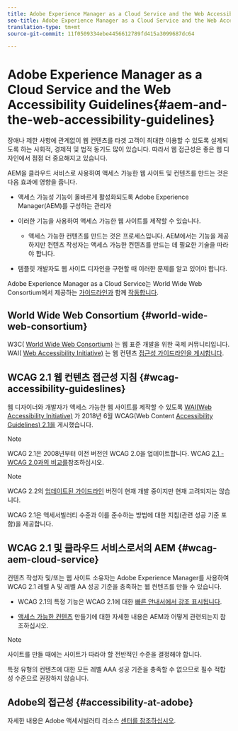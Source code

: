 ```yaml
---
title: Adobe Experience Manager as a Cloud Service and the Web Accessibility Guidelines
seo-title: Adobe Experience Manager as a Cloud Service and the Web Accessibility Guidelines
translation-type: tm+mt
source-git-commit: 11f0509334ebe4456612789fd415a3099687dc64

---
```



# Adobe Experience Manager as a Cloud Service and the Web Accessibility Guidelines{#aem-and-the-web-accessibility-guidelines}

장애나 제한 사항에 관계없이 웹 컨텐츠를 타겟 고객이 최대한 이용할 수 있도록 설계되도록 하는 사회적, 경제적 및 법적 동기도 많이 있습니다. 따라서 웹 접근성은 좋은 웹 디자인에서 점점 더 중요해지고 있습니다.

AEM을 클라우드 서비스로 사용하여 액세스 가능한 웹 사이트 및 컨텐츠를 만드는 것은 다음 효과에 영향을 줍니다.

* 액세스 가능성 기능이 올바르게 활성화되도록 Adobe Experience Manager(AEM)를 구성하는 관리자

* 이러한 기능을 사용하여 액세스 가능한 웹 사이트를 제작할 수 있습니다.

   * 액세스 가능한 컨텐츠를 만드는 것은 프로세스입니다. AEM에서는 기능을 제공하지만 컨텐츠 작성자는 액세스 가능한 컨텐츠를 만드는 데 필요한 기술을 따라야 합니다.

* 템플릿 개발자도 웹 사이트 디자인을 구현할 때 이러한 문제를 알고 있어야 합니다.

Adobe Experience Manager as a Cloud Service는 World Wide Web Consortium에서 제공하는 [가이드라인과](#wcag-accessibility-guideslines) 함께 [작동합니다](#world-wide-web-consortium).

## World Wide Web Consortium {#world-wide-web-consortium}

W3C( [World Wide Web Consortium)](https://www.w3.org/) 는 웹 표준 개발을 위한 국제 커뮤니티입니다. WAI( [Web Accessibility Initiative)](https://www.w3.org/WAI/) 는 웹 컨텐츠 [접근성 가이드라인을 게시합니다](#wcag-accessibility-guidelines).

## WCAG 2.1 웹 컨텐츠 접근성 지침 {#wcag-accessibility-guideslines}

웹 디자이너와 개발자가 액세스 가능한 웹 사이트를 제작할 수 있도록 [WAI(Web Accessibility Initiative)](https://www.w3.org/WAI/) 가 2018년 6월 WCAG(Web Content [Accessibility Guidelines) 2.1을](https://www.w3.org/TR/WCAG/) 게시했습니다.

>[!NOTE]
> 
> WCAG 2.1은 2008년부터 이전 버전인 WCAG 2.0을 업데이트합니다. WCAG [2.1 - WCAG 2.0과의 비교를](https://www.w3.org/TR/WCAG21/#comparison-with-wcag-2-0)참조하십시오.

>[!NOTE]
> 
>WCAG 2.2의 [업데이트된 가이드라인](https://www.w3.org/TR/WCAG22/) 버전이 현재 개발 중이지만 현재 고려되지는 않습니다.


WCAG 2.1은 액세서빌러티 수준과 이를 [](https://www.w3.org/TR/WCAG/#conformance)준수하는 방법에 대한 지침(관련 성공 기준 포함)을 제공합니다.

## WCAG 2.1 및 클라우드 서비스로서의 AEM {#wcag-aem-cloud-service}

컨텐츠 작성자 및/또는 웹 사이트 소유자는 Adobe Experience Manager를 사용하여 WCAG 2.1 레벨 A 및 레벨 AA 성공 기준을 충족하는 웹 컨텐츠를 만들 수 있습니다.

* WCAG 2.1의 특정 기능은 WCAG 2.1에 대한 [빠른 안내서에서 강조 표시됩니다](/help/onboarding/accessibility/quick-guide-wcag.md).

* [액세스 가능한 컨텐츠](/help/sites-cloud/authoring/fundamentals/accessible-content.md) 만들기에 대한 자세한 내용은 AEM과 어떻게 관련되는지 참조하십시오.

>[!NOTE]
> 
>사이트를 만들 때에는 사이트가 따라야 할 전반적인 수준을 결정해야 합니다.
>
>특정 유형의 컨텐츠에 대한 모든 레벨 AAA 성공 기준을 충족할 수 없으므로 필수 적합성 수준으로 권장하지 않습니다.

<!--
* [Configuring the Rich Text Editor for Producing Accessible Sites](/help/sites-administering/rte-accessible-content.md)
  Guidelines on how administrators can configure AEM for producing accessible content.
-->

<!--
* [Creating Accessible Adaptive Forms](/help/forms/using/creating-accessible-adaptive-forms.md)
  Adobe Experience Manager (AEM) includes a number of features and capabilities that enhance the usability of adaptive forms for users with different abilities. The solution also assists form authors in creating accessible adaptive forms.
-->

## Adobe의 접근성 {#accessibility-at-adobe}

자세한 내용은 Adobe 액세서빌러티 리소스 [센터를 참조하십시오](https://www.adobe.com/accessibility/).



